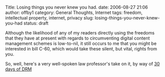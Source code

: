 Title: Losing things you never knew you had.
date: 2006-08-27 21:06
author: offby1
category: General Thoughts, Internet
tags: freedom, intellectual property, internet, privacy
slug: losing-things-you-never-knew-you-had
status: draft

Although the likelihood of any of my readers directly using the freedoms that they have at present with regards to circumventing digital content management schemes is low-to-nil, it still occurs to me that you might be interested in bill C-60, which would take these silent, but vital, rights from you.

So, well, here's a very well-spoken law professor's take on it, by way of [30 days of DRM](http://www.michaelgeist.ca/daysofdrm)
